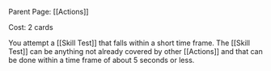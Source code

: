 Parent Page: [[Actions]]

Cost: 2 cards

You attempt a [[Skill Test]] that falls within a short time frame. The [[Skill Test]] can be anything not already covered by other [[Actions]] and that can be done within a time frame of about 5 seconds or less.